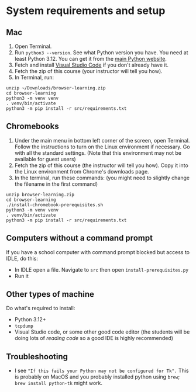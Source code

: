 # System requirements and setup

## Mac

1. Open Terminal.
2. Run `python3 --version`. See what Python version you have. You need at least Python 3.12. You can get it from the [main Python website](https://www.python.org/downloads/).
3. Fetch and install [Visual Studio Code](https://code.visualstudio.com/) if you don't already have it.
4. Fetch the zip of this course (your instructor will tell you how).
4. In Terminal, run:
```
unzip ~/Downloads/browser-learning.zip
cd browser-learning
python3 -m venv venv
. venv/bin/activate
python3 -m pip install -r src/requirements.txt
```

## Chromebooks

1. Under the main menu in bottom left corner of the screen, open Terminal. Follow the instructions to turn on the Linux environment if necessary. Go with all the standard settings. (Note that this environment may not be available for guest users)
2. Fetch the zip of this course (the instructor will tell you how). Copy it into the Linux environment from Chrome's downloads page.
3. In the terminal, run these commands: (you might need to slightly change the filename in the first command)
```
unzip browser-learning.zip
cd browser-learning
./install-chromebook-prerequisites.sh
python3 -m venv venv
. venv/bin/activate
python3 -m pip install -r src/requirements.txt
```

## Computers without a command prompt

If you have a school computer with command prompt blocked but access to IDLE, do this:

* In IDLE open a file. Navigate to `src` then open `install-prerequisites.py`
* Run it

## Other types of machine

Do what's required to install:

* Python 3.12+
* `tcpdump`
* Visual Studio code, or some other good code editor (the students will be doing lots of _reading code_ so a good IDE is highly recommended)

## Troubleshooting

* I see `"If this fails your Python may not be configured for Tk".`
  This is probably on MacOS and you probably installed python using `brew`; `brew install python-tk` might work.
